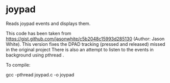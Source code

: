 # joypad
Reads joypad events and displays them.

This code has been taken from  https://gist.github.com/jasonwhite/c5b2048c15993d285130 (Author: Jason White).
This version fixes the DPAD tracking (pressed and released) missed in the original project
There is also an attempt to listen to the events in background using pthread .

To compile:

gcc -pthread joypad.c -o joypad
